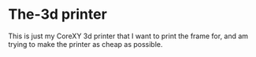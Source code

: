 # The-3d printer
This is just my CoreXY 3d printer that I want to print the frame for, and am trying to make the printer as cheap as possible.
